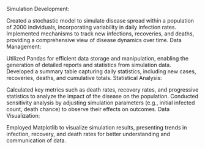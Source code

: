Simulation Development:

Created a stochastic model to simulate disease spread within a population of 2000 individuals, incorporating variability in daily infection rates.
Implemented mechanisms to track new infections, recoveries, and deaths, providing a comprehensive view of disease dynamics over time.
Data Management:

Utilized Pandas for efficient data storage and manipulation, enabling the generation of detailed reports and statistics from simulation data.
Developed a summary table capturing daily statistics, including new cases, recoveries, deaths, and cumulative totals.
Statistical Analysis:

Calculated key metrics such as death rates, recovery rates, and progressive statistics to analyze the impact of the disease on the population.
Conducted sensitivity analysis by adjusting simulation parameters (e.g., initial infected count, death chance) to observe their effects on outcomes.
Data Visualization:

Employed Matplotlib to visualize simulation results, presenting trends in infection, recovery, and death rates for better understanding and communication of data.
